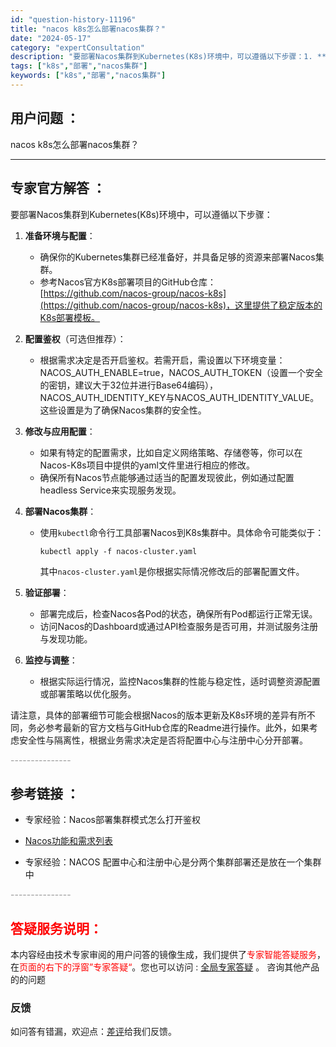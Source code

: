 ```yaml
---
id: "question-history-11196"
title: "nacos k8s怎么部署nacos集群？"
date: "2024-05-17"
category: "expertConsultation"
description: "要部署Nacos集群到Kubernetes(K8s)环境中，可以遵循以下步骤：1. **准备环境与配置**：   - 确保你的Kubernetes集群已经准备好，并具备足够的资源来部署Nacos集群。   - 参考Nacos官方K8s部署项目的GitHub仓库：[https://github.com"
tags: ["k8s","部署","nacos集群"]
keywords: ["k8s","部署","nacos集群"]
---
```


## 用户问题 ： 
 nacos k8s怎么部署nacos集群？  

---------------
## 专家官方解答 ：

要部署Nacos集群到Kubernetes(K8s)环境中，可以遵循以下步骤：

1. **准备环境与配置**：
   - 确保你的Kubernetes集群已经准备好，并具备足够的资源来部署Nacos集群。
   - 参考Nacos官方K8s部署项目的GitHub仓库：[https://github.com/nacos-group/nacos-k8s](https://github.com/nacos-group/nacos-k8s)，这里提供了稳定版本的K8s部署模板。

2. **配置鉴权**（可选但推荐）：
   - 根据需求决定是否开启鉴权。若需开启，需设置以下环境变量：NACOS_AUTH_ENABLE=true，NACOS_AUTH_TOKEN（设置一个安全的密钥，建议大于32位并进行Base64编码），NACOS_AUTH_IDENTITY_KEY与NACOS_AUTH_IDENTITY_VALUE。这些设置是为了确保Nacos集群的安全性。

3. **修改与应用配置**：
   - 如果有特定的配置需求，比如自定义网络策略、存储卷等，你可以在Nacos-K8s项目中提供的yaml文件里进行相应的修改。
   - 确保所有Nacos节点能够通过适当的配置发现彼此，例如通过配置headless Service来实现服务发现。

4. **部署Nacos集群**：
   - 使用`kubectl`命令行工具部署Nacos到K8s集群中。具体命令可能类似于：
     ```
     kubectl apply -f nacos-cluster.yaml
     ```
     其中`nacos-cluster.yaml`是你根据实际情况修改后的部署配置文件。

5. **验证部署**：
   - 部署完成后，检查Nacos各Pod的状态，确保所有Pod都运行正常无误。
   - 访问Nacos的Dashboard或通过API检查服务是否可用，并测试服务注册与发现功能。

6. **监控与调整**：
   - 根据实际运行情况，监控Nacos集群的性能与稳定性，适时调整资源配置或部署策略以优化服务。

请注意，具体的部署细节可能会根据Nacos的版本更新及K8s环境的差异有所不同，务必参考最新的官方文档与GitHub仓库的Readme进行操作。此外，如果考虑安全性与隔离性，根据业务需求决定是否将配置中心与注册中心分开部署。


<font color="#949494">---------------</font> 


## 参考链接 ：

* 专家经验：Nacos部署集群模式怎么打开鉴权 
 
 * [Nacos功能和需求列表](https://nacos.io/docs/latest/archive/feature-list)
 
 * 专家经验：NACOS 配置中心和注册中心是分两个集群部署还是放在一个集群中 


 <font color="#949494">---------------</font> 
 


## <font color="#FF0000">答疑服务说明：</font> 

本内容经由技术专家审阅的用户问答的镜像生成，我们提供了<font color="#FF0000">专家智能答疑服务</font>，在<font color="#FF0000">页面的右下的浮窗”专家答疑“</font>。您也可以访问 : [全局专家答疑](https://answer.opensource.alibaba.com/docs/intro) 。 咨询其他产品的的问题

### 反馈
如问答有错漏，欢迎点：[差评](https://ai.nacos.io/user/feedbackByEnhancerGradePOJOID?enhancerGradePOJOId=13735)给我们反馈。
